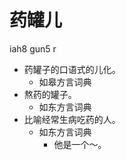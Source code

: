 # 药罐儿
iah8 gun5 r
+ 药罐子的口语式的儿化。
  * 如皋方言词典
+ 熬药的罐子。
  * 如东方言词典
+ 比喻经常生病吃药的人。
  * 如东方言词典
    - 他是一个～。
